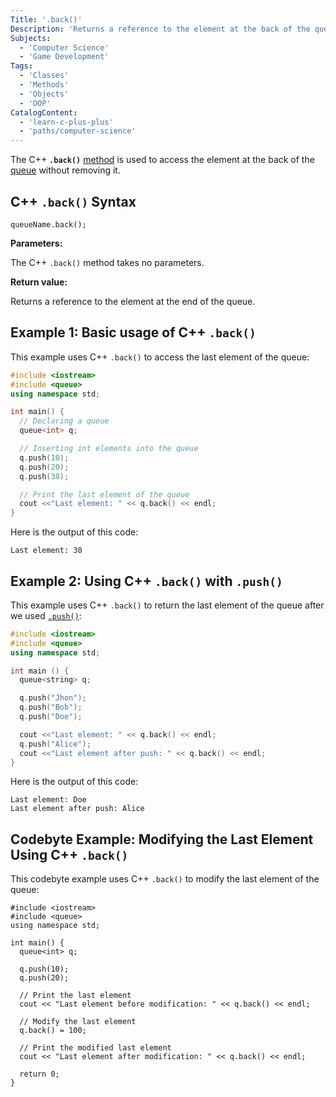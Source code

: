 ```yaml
---
Title: '.back()'
Description: 'Returns a reference to the element at the back of the queue.'
Subjects:
  - 'Computer Science'
  - 'Game Development'
Tags:
  - 'Classes'
  - 'Methods'
  - 'Objects'
  - 'OOP'
CatalogContent:
  - 'learn-c-plus-plus'
  - 'paths/computer-science'
---
```


The C++ **`.back()`** [method](https://www.codecademy.com/resources/docs/cpp/methods) is used to access the element at the back of the [queue](https://www.codecademy.com/resources/docs/cpp/queues) without removing it.

## C++ `.back()` Syntax

```pseudo
queueName.back();
```

**Parameters:**

The C++ `.back()` method takes no parameters.

**Return value:**

Returns a reference to the element at the end of the queue.

## Example 1: Basic usage of C++ `.back()`

This example uses C++ `.back()` to access the last element of the queue:

```cpp
#include <iostream>
#include <queue>
using namespace std;

int main() {
  // Declaring a queue
  queue<int> q;

  // Inserting int elements into the queue
  q.push(10);
  q.push(20);
  q.push(30);

  // Print the last element of the queue
  cout <<"Last element: " << q.back() << endl;
}
```

Here is the output of this code:

```shell
Last element: 30
```

## Example 2: Using C++ `.back()` with `.push()`

This example uses C++ `.back()` to return the last element of the queue after we used [`.push()`](https://www.codecademy.com/resources/docs/cpp/queues/push):

```cpp
#include <iostream>
#include <queue>
using namespace std;

int main () {
  queue<string> q;

  q.push("Jhon");
  q.push("Bob");
  q.push("Doe");

  cout <<"Last element: " << q.back() << endl;
  q.push("Alice");
  cout <<"Last element after push: " << q.back() << endl;
}
```

Here is the output of this code:

```shell
Last element: Doe
Last element after push: Alice
```

## Codebyte Example: Modifying the Last Element Using C++ `.back()`

This codebyte example uses C++ `.back()` to modify the last element of the queue:

```codebyte/cpp
#include <iostream>
#include <queue>
using namespace std;

int main() {
  queue<int> q;

  q.push(10);
  q.push(20);

  // Print the last element
  cout << "Last element before modification: " << q.back() << endl;

  // Modify the last element
  q.back() = 100;

  // Print the modified last element
  cout << "Last element after modification: " << q.back() << endl;

  return 0;
}
```
